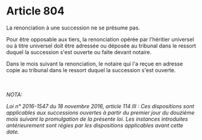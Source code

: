 # Article 804

<p>La renonciation à une succession ne se présume pas. </p><p>Pour être opposable aux tiers, la renonciation opérée par l'héritier universel ou à titre universel doit être adressée ou déposée au tribunal dans le ressort duquel la succession s'est ouverte ou faite devant notaire.</p><p>Dans le mois suivant la renonciation, le notaire qui l'a reçue en adresse copie au tribunal dans le ressort duquel la succession s'est ouverte. </p><br/><br/><i>NOTA:<p>Loi n° 2016-1547 du 18 novembre 2016, article 114 III : Ces dispositions sont applicables aux successions ouvertes à partir du premier jour du douzième mois suivant la promulgation de la présente loi. Les instances introduites antérieurement sont régies par les dispositions applicables avant cette date.</p></i>